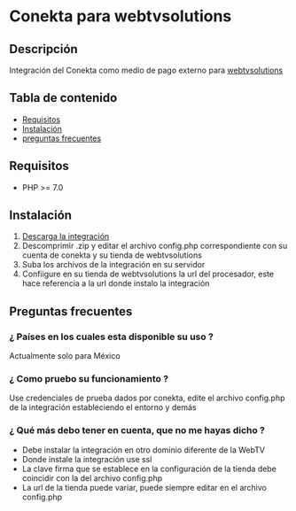# Conekta para webtvsolutions

## Descripción ##

Integración del Conekta como medio de pago externo para [webtvsolutions](https://webtvsolutions.com)

## Tabla de contenido

* [Requisitos](#requisitos)
* [Instalación](#instalación)
* [preguntas frecuentes](#preguntas-frecuentes)

## Requisitos ##

* PHP >= 7.0

## Instalación ##

1. [Descarga la integración](https://github.com/saulmoralespa/webtvsolutions-conekta/archive/master.zip)
2. Descomprimir .zip y editar el archivo config.php correspondiente con su cuenta de conekta y su tienda de webtvsolutions
3. Suba los archivos de la integración en su servidor
4. Confiigure en su tienda de webtvsolutions la url del procesador, este hace referencia a la url donde instalo la integración

## Preguntas frecuentes ##

### ¿ Países en los cuales esta disponible su uso ? ###

Actualmente solo para México

### ¿ Como pruebo su funcionamiento ? ###

Use credenciales de prueba dados por conekta, edite el archivo config.php de la integración estableciendo el entorno y demás

### ¿ Qué más debo tener en cuenta, que no me hayas dicho ? ####

* Debe instalar la integración en otro dominio diferente de la WebTV
* Donde instale la integración use ssl
* La clave firma que se establece en la configuración de la tienda debe coincidir con la del archivo config.php
* La url de la tienda puede variar, puede siempre editar en el archivo config.php 